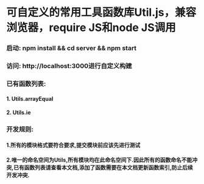 # 可自定义的常用工具函数库Util.js，兼容浏览器，require JS和node JS调用



### 启动: npm install && cd server && npm start
### 访问: http://localhost:3000进行自定义构建



### 已有函数列表:
#### 1. Utils.arrayEqual
#### 2. Utils.ie



### 开发规则:
#### 1.所有的模块格式要符合要求,提交模块前应该先进行测试
#### 2.唯一的命名空间为Utils,所有模块均在此命名空间下.因此所有的函数命名不能冲突,已有函数列表请查看本文档,添加了函数需要在本文档更新函数索引,防止后续开发冲突.